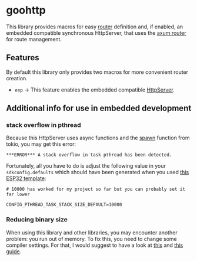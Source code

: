 # goohttp

This library provides macros for easy [router](https://docs.rs/axum/latest/axum/routing/struct.Router.html) definition and, if enabled, an embedded compatible synchronous HttpServer, that uses the [axum router](https://docs.rs/axum/latest/axum/routing/struct.Router.html) for route management.

## Features

By default this library only provides two macros for more convenient router creation.

- `esp` -> This feature enables the embedded compatible [HttpServer](./src/http_server.rs).

## Additional info for use in embedded development

### stack overflow in pthread

Because this HttpServer uses async functions and the [spawn](https://docs.rs/tokio/latest/tokio/task/fn.spawn.html) function from tokio, you may get this error:

```text
***ERROR*** A stack overflow in task pthread has been detected.
```

Fortunately, all you have to do is adjust the following value in your `sdkconfig.defaults` which should have been generated when you used
[this ESP32 template](https://github.com/esp-rs/esp-idf-template):

```text
# 10000 has worked for my project so far but you can probably set it far lower

CONFIG_PTHREAD_TASK_STACK_SIZE_DEFAULT=10000
```

### Reducing binary size

When using this library and other libraries, you may encounter another problem: you run out of memory. To fix this, you need to change some compiler settings. For that, I
would suggest to have a look at [this](https://github.com/johnthagen/min-sized-rust) and [this guide](https://docs.rust-embedded.org/book/unsorted/speed-vs-size.html).
